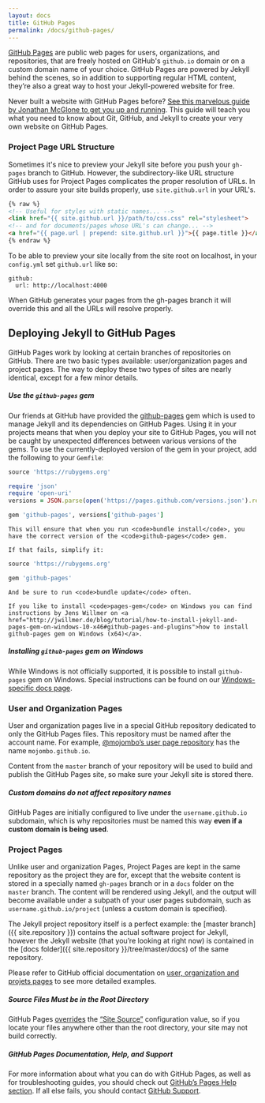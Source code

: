 ```yaml
---
layout: docs
title: GitHub Pages
permalink: /docs/github-pages/
---
```


[GitHub Pages](https://pages.github.com) are public web pages for users,
organizations, and repositories, that are freely hosted on GitHub's
`github.io` domain or on a custom domain name of your choice. GitHub Pages are
powered by Jekyll behind the scenes, so in addition to supporting regular HTML
content, they’re also a great way to host your Jekyll-powered website for free.

Never built a website with GitHub Pages before? [See this marvelous guide by
Jonathan McGlone to get you up and running](http://jmcglone.com/guides/github-pages/).
This guide will teach you what you need to know about Git, GitHub, and Jekyll to
create your very own website on GitHub Pages.

### Project Page URL Structure

Sometimes it's nice to preview your Jekyll site before you push your `gh-pages`
branch to GitHub. However, the subdirectory-like URL structure GitHub uses for
Project Pages complicates the proper resolution of URLs. In order to assure your
site builds properly, use `site.github.url` in your URL's.

```html
{% raw %}
<!-- Useful for styles with static names... -->
<link href="{{ site.github.url }}/path/to/css.css" rel="stylesheet">
<!-- and for documents/pages whose URL's can change... -->
<a href="{{ page.url | prepend: site.github.url }}">{{ page.title }}</a>
{% endraw %}
```

To be able to preview your site locally from the site root on localhost, in your
`config.yml` set `github.url` like so:

    github:
      url: http://localhost:4000

When GitHub generates your pages from the gh-pages branch it will override this
and all the URLs will resolve properly.

## Deploying Jekyll to GitHub Pages

GitHub Pages work by looking at certain branches of repositories on GitHub.
There are two basic types available: user/organization pages and project pages.
The way to deploy these two types of sites are nearly identical, except for a
few minor details.

<div class="note protip">
  <h5>Use the <code>github-pages</code> gem</h5>
  <p>
    Our friends at GitHub have provided the
    <a href="https://github.com/github/pages-gem">github-pages</a>
    gem which is used to manage Jekyll and its dependencies on
    GitHub Pages. Using it in your projects means that when you deploy
    your site to GitHub Pages, you will not be caught by unexpected
    differences between various versions of the gems. To use the
    currently-deployed version of the gem in your project, add the
    following to your <code>Gemfile</code>:

```ruby
source 'https://rubygems.org'

require 'json'
require 'open-uri'
versions = JSON.parse(open('https://pages.github.com/versions.json').read)

gem 'github-pages', versions['github-pages']
```

    This will ensure that when you run <code>bundle install</code>, you
    have the correct version of the <code>github-pages</code> gem.

    If that fails, simplify it:

```ruby
source 'https://rubygems.org'

gem 'github-pages'
```

    And be sure to run <code>bundle update</code> often.

    If you like to install <code>pages-gem</code> on Windows you can find instructions by Jens Willmer on <a href="http://jwillmer.de/blog/tutorial/how-to-install-jekyll-and-pages-gem-on-windows-10-x46#github-pages-and-plugins">how to install github-pages gem on Windows (x64)</a>.
  </p>
</div>

<div class="note info">
  <h5>Installing <code>github-pages</code> gem on Windows</h5>
  <p>
    While Windows is not officially supported, it is possible
    to install <code>github-pages</code> gem on Windows.
    Special instructions can be found on our
    <a href="../windows/#installation">Windows-specific docs page</a>.
  </p>
</div>

### User and Organization Pages

User and organization pages live in a special GitHub repository dedicated to
only the GitHub Pages files. This repository must be named after the account
name. For example, [@mojombo’s user page
repository](https://github.com/mojombo/mojombo.github.io) has the name
`mojombo.github.io`.

Content from the `master` branch of your repository will be used to build and
publish the GitHub Pages site, so make sure your Jekyll site is stored there.

<div class="note info">
  <h5>Custom domains do not affect repository names</h5>
  <p>
    GitHub Pages are initially configured to live under the
    <code>username.github.io</code> subdomain, which is why repositories must
    be named this way <strong>even if a custom domain is being used</strong>.
  </p>
</div>

### Project Pages

Unlike user and organization Pages, Project Pages are kept in the same
repository as the project they are for, except that the website content is
stored in a specially named `gh-pages` branch or in a `docs` folder on the
`master` branch. The content will be rendered using Jekyll, and the output
will become available under a subpath of your user pages subdomain, such as
`username.github.io/project` (unless a custom domain is specified).

The Jekyll project repository itself is a perfect example: the
[master branch]({{ site.repository }}) contains the actual software project
for Jekyll, however the Jekyll website (that you’re looking at right now) is
contained in the [docs folder]({{ site.repository }}/tree/master/docs) of the
same repository.

Please refer to GitHub official documentation on
[user, organization and projets pages](https://help.github.com/articles/user-organization-and-project-pages/)
to see more detailed examples.

<div class="note warning">
  <h5>Source Files Must be in the Root Directory</h5>
  <p>
    GitHub Pages <a href="https://help.github.com/articles/troubleshooting-github-pages-build-failures#source-setting">overrides</a>
    the <a href="/docs/configuration/#global-configuration">“Site Source”</a>
    configuration value, so if you locate your files anywhere other than the
    root directory, your site may not build correctly.
  </p>
</div>

<div class="note">
  <h5>GitHub Pages Documentation, Help, and Support</h5>
  <p>
    For more information about what you can do with GitHub Pages, as well as for
    troubleshooting guides, you should check out <a
    href="https://help.github.com/categories/github-pages-basics/">GitHub’s Pages Help
    section</a>. If all else fails, you should contact <a
    href="https://github.com/contact">GitHub Support</a>.
  </p>
</div>
